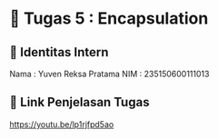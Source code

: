 # 📁 Tugas 5 : Encapsulation

## 👤 Identitas Intern
Nama : Yuven Reksa Pratama
NIM  : 235150600111013

## 🔗 Link Penjelasan Tugas

https://youtu.be/lp1rjfpd5ao
